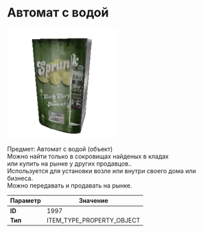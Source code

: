 # Автомат с водой

![Item Image](../img/1997.webp?raw=true)

Предмет: Автомат с водой (объект)<br>Можно найти только в сокровищах найденых в кладах<br>или купить на рынке у других продавцов..<br>Используется для установки возле или внутри своего дома или бизнеса.<br>Можно передавать и продавать на рынке.


| Параметр | Значение |
|----------|----------|
| **ID** | 1997 |
| **Тип** | ITEM_TYPE_PROPERTY_OBJECT |

